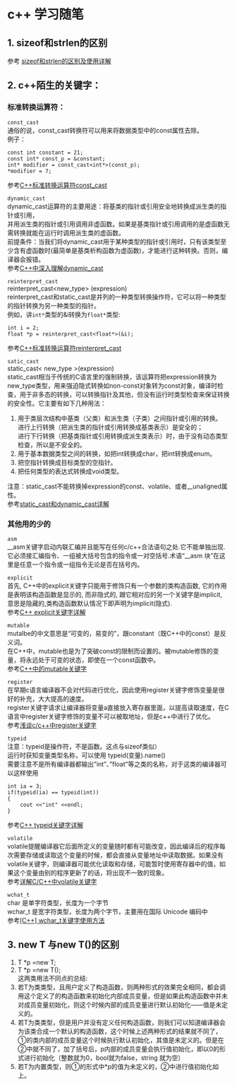 # c++ 学习随笔

## 1. sizeof和strlen的区别
参考 [sizeof和strlen的区别及使用详解](https://blog.csdn.net/magic_world_wow/article/details/80500473)

## 2. c++陌生的关键字：  

### 标准转换运算符：  
`const_cast`  
通俗的说，const_cast转换符可以用来将数据类型中的const属性去除。  
例子：  
```
const int constant = 21;
const int* const_p = &constant;
int* modifier = const_cast<int*>(const_p);
*modifier = 7;
```

参考[C++标准转换运算符const_cast](https://www.cnblogs.com/ider/archive/2011/07/22/cpp_cast_operator_part2.html)  

`dynamic_cast`  
dynamic_cast运算符的主要用途：将基类的指针或引用安全地转换成派生类的指针或引用，  
并用派生类的指针或引用调用非虚函数。如果是基类指针或引用调用的是虚函数无需转换就能在运行时调用派生类的虚函数。  
前提条件：当我们将dynamic_cast用于某种类型的指针或引用时，只有该类型至少含有虚函数时(最简单是基类析构函数为虚函数)，才能进行这种转换。否则，编译器会报错。  
参考[C++中深入理解dynamic_cast](https://www.cnblogs.com/chechen/p/11728743.html)  

`reinterpret_cast`  
reinterpret_cast<new_type> (expression)  
reinterpret_cast和static_cast是并列的一种类型转换操作符，它可以将一种类型的指针转换为另一种类型的指针。  
例如，讲`int*`类型的&i转换为`float*`类型:
```
int i = 2;
float *p = reinterpret_cast<float*>(&i);
```

参考[C++标准转换运算符reinterpret_cast](https://www.cnblogs.com/lsgxeva/p/11005293.html)  

`satic_cast`  
static_cast< new_type >(expression)  
static_cast相当于传统的C语言里的强制转换，该运算符把expression转换为new_type类型，用来强迫隐式转换如non-const对象转为const对象，编译时检查，用于非多态的转换，可以转换指针及其他，但没有运行时类型检查来保证转换的安全性。它主要有如下几种用法：  
1. 用于类层次结构中基类（父类）和派生类（子类）之间指针或引用的转换。  
进行上行转换（把派生类的指针或引用转换成基类表示）是安全的；  
进行下行转换（把基类指针或引用转换成派生类表示）时，由于没有动态类型检查，所以是不安全的。  
2. 用于基本数据类型之间的转换，如把int转换成char，把int转换成enum。  
3. 把空指针转换成目标类型的空指针。  
4. 把任何类型的表达式转换成void类型。  

注意：static_cast不能转换掉expression的const、volatile、或者__unaligned属性。  
参考[static_cast和dynamic_cast详解](https://blog.csdn.net/u014624623/article/details/79837849)  

### 其他用的少的
`asm`  
__asm关键字启动内联汇编并且能写在任何c/c++合法语句之处.它不能单独出现.它必须接汇编指令、一组被大括号包含的指令或一对空括号.术语“__asm 块”在这里是任意一个指令或一组指令无论是否在括号内。  

`explicit`  
首先, C++中的explicit关键字只能用于修饰只有一个参数的类构造函数, 它的作用是表明该构造函数是显示的, 而非隐式的, 跟它相对应的另一个关键字是implicit, 意思是隐藏的,类构造函数默认情况下即声明为implicit(隐式).  
参考[C++ explicit关键字详解](https://www.cnblogs.com/rednodel/p/9299251.html)  

`mutable`  
mutalbe的中文意思是“可变的，易变的”，跟constant（既C++中的const）是反义词。  
在C++中，mutable也是为了突破const的限制而设置的。被mutable修饰的变量，将永远处于可变的状态，即使在一个const函数中。  
参考[C++中的mutable关键字](https://www.cnblogs.com/yongdaimi/p/9565996.html)   

`register`   
在早期c语言编译器不会对代码进行优化，因此使用register关键字修饰变量是很好的补充，大大提高的速度。  
register关键字请求让编译器将变量a直接放入寄存器里面，以提高读取速度，在C语言中register关键字修饰的变量不可以被取地址，但是c++中进行了优化。  
参考[浅谈c/c++中register关键字](https://blog.csdn.net/m0_37717595/article/details/79615775)  

`typeid`  
注意：typeid是操作符，不是函数。这点与sizeof类似）  
运行时获知变量类型名称，可以使用 typeid(变量).name()  
需要注意不是所有编译器都输出”int”、”float”等之类的名称，对于这类的编译器可以这样使用  
```
int ia = 3;
if(typeid(ia) == typeid(int))
{
    cout <<"int" <<endl;
}
```

参考[C++ typeid关键字详解](https://blog.csdn.net/gatieme/article/details/50947821)

`volatile`  
volatile提醒编译器它后面所定义的变量随时都有可能改变，因此编译后的程序每次需要存储或读取这个变量的时候，都会直接从变量地址中读取数据。如果没有volatile关键字，则编译器可能优化读取和存储，可能暂时使用寄存器中的值，如果这个变量由别的程序更新了的话，将出现不一致的现象。  
参考[详解C/C++中volatile关键字](https://blog.csdn.net/weixin_44363885/article/details/92838607)

`wchat_t`  
char 是单字符类型，长度为一个字节  
wchar_t 是宽字符类型，长度为两个字节，主要用在国际 Unicode 编码中  
参考[[C++] wchar_t关键字使用方法](https://www.cnblogs.com/lialong1st/p/12005520.html)  

## 3. new T 与new T()的区别
1. T *p =new T;  
2. T *p =new T();  
这两类用法不同点的总结:    
1. 若T为类类型，且用户定义了构造函数，则两种形式的效果完全相同，都会调用这个定义了的构造函数来初始化内部成员变量，但是如果此构造函数中并未对成员变量初始化，则这个时候内部的成员变量进行默认初始化——值是未定义的。  
2. 若T为类类型，但是用户并没有定义任何构造函数，则我们可以知道编译器会为该类合成一个默认的构造函数，这个时候上述两种形式的结果就不同了，①的类内部的成员变量这个时候执行默认初始化，其值是未定义的。但是在②中就不同了，加了括号后，p内部的成员变量会执行值初始化，即以0的形式进行初始化（整数就为0，bool就为false，string 就为空）  
3. 若T为内置类型，则①的形式中*p的值为未定义的，②中进行值初始化如上。  
